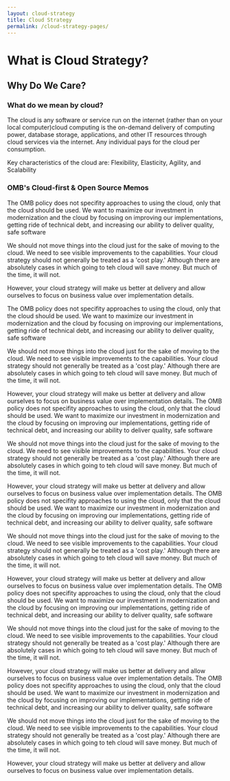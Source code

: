 ```yaml
---
layout: cloud-strategy
title: Cloud Strategy
permalink: /cloud-strategy-pages/
--- 
```


# What is Cloud Strategy?

## Why Do We Care? 

### What do we mean by cloud?

The cloud is any software or service run on the internet (rather than on your local computer)cloud computing is the on-demand delivery of computing power, database storage, applications, and other IT resources through cloud services via the internet. Any individual pays for the cloud per consumption.

Key characteristics of the cloud are: Flexibility, Elasticity, Agility, and Scalability

### OMB's Cloud-first & Open Source Memos 

The OMB policy does not specifity approaches to using the cloud, only that the cloud should be used. We want to maximize our investment in modernization and the cloud by focusing on improving our implementations, getting ride of technical debt, and increasing our ability to deliver quality, safe software

We should not move things into the cloud just for the sake of moving to the cloud. We need to see visible improvements to the capabilities. Your cloud strategy should not generally be treated as a 'cost play.' Although there are absolutely cases in which going to teh cloud will save money. But much of the time, it will not. 

However, your cloud strategy will make us better at delivery and allow ourselves to focus on business value over implementation details.

The OMB policy does not specifity approaches to using the cloud, only that the cloud should be used. We want to maximize our investment in modernization and the cloud by focusing on improving our implementations, getting ride of technical debt, and increasing our ability to deliver quality, safe software

We should not move things into the cloud just for the sake of moving to the cloud. We need to see visible improvements to the capabilities. Your cloud strategy should not generally be treated as a 'cost play.' Although there are absolutely cases in which going to teh cloud will save money. But much of the time, it will not. 

However, your cloud strategy will make us better at delivery and allow ourselves to focus on business value over implementation details.
The OMB policy does not specifity approaches to using the cloud, only that the cloud should be used. We want to maximize our investment in modernization and the cloud by focusing on improving our implementations, getting ride of technical debt, and increasing our ability to deliver quality, safe software

We should not move things into the cloud just for the sake of moving to the cloud. We need to see visible improvements to the capabilities. Your cloud strategy should not generally be treated as a 'cost play.' Although there are absolutely cases in which going to teh cloud will save money. But much of the time, it will not. 

However, your cloud strategy will make us better at delivery and allow ourselves to focus on business value over implementation details.
The OMB policy does not specifity approaches to using the cloud, only that the cloud should be used. We want to maximize our investment in modernization and the cloud by focusing on improving our implementations, getting ride of technical debt, and increasing our ability to deliver quality, safe software

We should not move things into the cloud just for the sake of moving to the cloud. We need to see visible improvements to the capabilities. Your cloud strategy should not generally be treated as a 'cost play.' Although there are absolutely cases in which going to teh cloud will save money. But much of the time, it will not. 

However, your cloud strategy will make us better at delivery and allow ourselves to focus on business value over implementation details.
The OMB policy does not specifity approaches to using the cloud, only that the cloud should be used. We want to maximize our investment in modernization and the cloud by focusing on improving our implementations, getting ride of technical debt, and increasing our ability to deliver quality, safe software

We should not move things into the cloud just for the sake of moving to the cloud. We need to see visible improvements to the capabilities. Your cloud strategy should not generally be treated as a 'cost play.' Although there are absolutely cases in which going to teh cloud will save money. But much of the time, it will not. 

However, your cloud strategy will make us better at delivery and allow ourselves to focus on business value over implementation details.
The OMB policy does not specifity approaches to using the cloud, only that the cloud should be used. We want to maximize our investment in modernization and the cloud by focusing on improving our implementations, getting ride of technical debt, and increasing our ability to deliver quality, safe software

We should not move things into the cloud just for the sake of moving to the cloud. We need to see visible improvements to the capabilities. Your cloud strategy should not generally be treated as a 'cost play.' Although there are absolutely cases in which going to teh cloud will save money. But much of the time, it will not. 

However, your cloud strategy will make us better at delivery and allow ourselves to focus on business value over implementation details.
